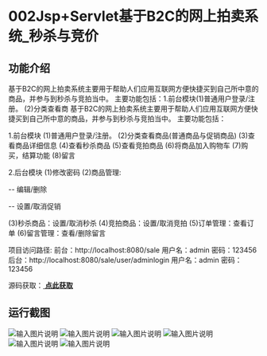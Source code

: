 # 002Jsp+Servlet基于B2C的网上拍卖系统_秒杀与竞价

## 功能介绍
基于B2C的网上拍卖系统主要用于帮助人们应用互联网方便快捷买到自己所中意的商品，并参与到秒杀与竞拍当中。 主要功能包括：1.前台模块(1)普通用户登录/注册。 (2)分类查看商
基于B2C的网上拍卖系统主要用于帮助人们应用互联网方便快捷买到自己所中意的商品，并参与到秒杀与竞拍当中。
主要功能包括：

1.前台模块
(1)普通用户登录/注册。
(2)分类查看商品(普通商品与促销商品)
(3)查看商品详细信息
(4)查看秒杀商品
(5)查看竞拍商品
(6)将商品加入购物车
(7)购买，结算功能
(8)留言

2.后台模块
(1)修改密码
(2)商品管理:

-- 编辑/删除

-- 设置/取消促销

(3)秒杀商品：设置/取消秒杀
(4)竞拍商品：设置/取消竞拍
(5)订单管理：查看订单
(6)留言管理：查看/删除留言

项目访问路径:
前台：http://localhost:8080/sale   用户名：admin 密码：123456
后台：http://localhost:8080/sale/user/adminlogin   用户名：admin 密码：123456

源码获取：[ **点此获取** ](http://www.shuyue.fun/?type=productinfo&id=99)

## 运行截图
![输入图片说明](https://images.gitee.com/uploads/images/2021/0319/183100_0f1c3486_863230.png "屏幕截图.png")
![输入图片说明](https://images.gitee.com/uploads/images/2021/0319/183109_be375638_863230.png "屏幕截图.png")
![输入图片说明](https://images.gitee.com/uploads/images/2021/0319/183117_741d1e6b_863230.png "屏幕截图.png")
![输入图片说明](https://images.gitee.com/uploads/images/2021/0319/183125_ccac6d88_863230.png "屏幕截图.png")
![输入图片说明](https://images.gitee.com/uploads/images/2021/0319/183146_0ae1b1c6_863230.png "屏幕截图.png")
![输入图片说明](https://images.gitee.com/uploads/images/2021/0319/183154_448f0fb6_863230.png "屏幕截图.png")
